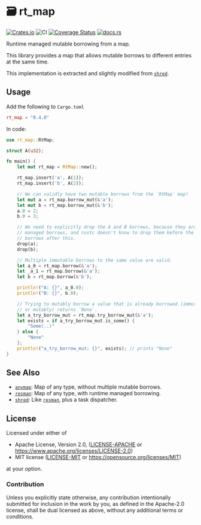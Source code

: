 # 🗃️ rt_map

[![Crates.io](https://img.shields.io/crates/v/rt_map.svg)](https://crates.io/crates/rt_map)
![CI](https://github.com/azriel91/rt_map/workflows/CI/badge.svg)
[![Coverage Status](https://codecov.io/gh/azriel91/rt_map/branch/main/graph/badge.svg)](https://codecov.io/gh/azriel91/rt_map)
[![docs.rs](https://docs.rs/rt_map/badge.svg)](https://docs.rs/rt_map/)

Runtime managed mutable borrowing from a map.

This library provides a map that allows mutable borrows to different entries at the same time.

This implementation is extracted and slightly modified from [`shred`].

## Usage

Add the following to `Cargo.toml`

```toml
rt_map = "0.4.0"
```

In code:

```rust
use rt_map::RtMap;

struct A(u32);

fn main() {
    let mut rt_map = RtMap::new();

    rt_map.insert('a', A(1));
    rt_map.insert('b', A(2));

    // We can validly have two mutable borrows from the `RtMap` map!
    let mut a = rt_map.borrow_mut(&'a');
    let mut b = rt_map.borrow_mut(&'b');
    a.0 = 2;
    b.0 = 3;

    // We need to explicitly drop the A and B borrows, because they are runtime
    // managed borrows, and rustc doesn't know to drop them before the immutable
    // borrows after this.
    drop(a);
    drop(b);

    // Multiple immutable borrows to the same value are valid.
    let a_0 = rt_map.borrow(&'a');
    let _a_1 = rt_map.borrow(&'a');
    let b = rt_map.borrow(&'b');

    println!("A: {}", a_0.0);
    println!("B: {}", b.0);

    // Trying to mutably borrow a value that is already borrowed (immutably
    // or mutably) returns `None`.
    let a_try_borrow_mut = rt_map.try_borrow_mut(&'a');
    let exists = if a_try_borrow_mut.is_some() {
        "Some(..)"
    } else {
        "None"
    };
    println!("a_try_borrow_mut: {}", exists); // prints "None"
}
```

## See Also

* [`anymap`]: Map of any type, without multiple mutable borrows.
* [`resman`]: Map of any type, with runtime managed borrowing.
* [`shred`]: Like [`resman`], plus a task dispatcher.

## License

Licensed under either of

* Apache License, Version 2.0, ([LICENSE-APACHE] or <https://www.apache.org/licenses/LICENSE-2.0>)
* MIT license ([LICENSE-MIT] or <https://opensource.org/licenses/MIT>)

at your option.

### Contribution

Unless you explicitly state otherwise, any contribution intentionally submitted for inclusion in the work by you, as defined in the Apache-2.0 license, shall be dual licensed as above, without any additional terms or conditions.


[`anymap`]: https://github.com/chris-morgan/anymap
[`resman`]: https://github.com/azriel91/resman
[`shred`]: https://github.com/amethyst/shred
[LICENSE-APACHE]: LICENSE-APACHE
[LICENSE-MIT]: LICENSE-MIT
